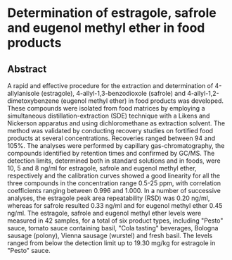 # Determination of estragole, safrole and eugenol methyl ether in food products

## Abstract

A rapid and effective procedure for the extraction and determination of 4-allylanisole (estragole), 4-allyl-1,3-benzodioxole (safrole) and 4-allyl-1,2-dimetoxybenzene (eugenol methyl ether) in food products was developed. These compounds were isolated from food matrices by employing a simultaneous distillation-extraction (SDE) technique with a Likens and Nickerson apparatus and using dichloromethane as extraction solvent. The method was validated by conducting recovery studies on fortified food products at several concentrations. Recoveries ranged between 94 and 105%. The analyses were performed by capillary gas-chromatography, the compounds identified by retention times and confirmed by GC/MS. The detection limits, determined both in standard solutions and in foods, were 10, 5 and 8 ng/ml for estragole, safrole and eugenol methyl ether, respectively and the calibration curves showed a good linearity for all the three compounds in the concentration range 0.5-25 ppm, with correlation coefficients ranging between 0.996 and 1.000. In a number of successive analyses, the estragole peak area repeatability (RSD) was 0.20 ng/ml, whereas for safrole resulted 0.33 ng/ml and for eugenol methyl ether 0.45 ng/ml. The estragole, safrole and eugenol methyl ether levels were measured in 42 samples, for a total of six product types, including "Pesto" sauce, tomato sauce containing basil, "Cola tasting" beverages, Bologna sausage (polony), Vienna sausage (wurstel) and fresh basil. The levels ranged from below the detection limit up to 19.30 mg/kg for estragole in "Pesto" sauce.